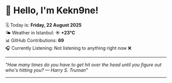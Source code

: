 # 👋 Hello, I'm Kekn9ne!

🗓️ Today is: **Friday, 22 August 2025**  
🌤️ Weather in Istanbul: **☀️   +23°C**  
📊 GitHub Contributions: **69**  
🎧 Currently Listening: Not listening to anything right now ❌

---

_"How many times do you have to get hit over the head until you figure out who's hitting you? — *Harry S. Truman*"_

---
